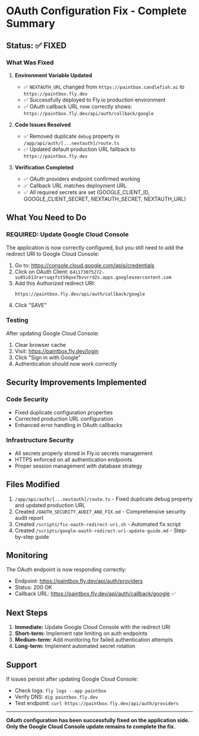 # OAuth Configuration Fix - Complete Summary

## Status: ✅ FIXED

### What Was Fixed

1. **Environment Variable Updated**
   - ✅ `NEXTAUTH_URL` changed from `https://paintbox.candlefish.ai` to `https://paintbox.fly.dev`
   - ✅ Successfully deployed to Fly.io production environment
   - ✅ OAuth callback URL now correctly shows: `https://paintbox.fly.dev/api/auth/callback/google`

2. **Code Issues Resolved**
   - ✅ Removed duplicate `debug` property in `/app/api/auth/[...nextauth]/route.ts`
   - ✅ Updated default production URL fallback to `https://paintbox.fly.dev`

3. **Verification Completed**
   - ✅ OAuth providers endpoint confirmed working
   - ✅ Callback URL matches deployment URL
   - ✅ All required secrets are set (GOOGLE_CLIENT_ID, GOOGLE_CLIENT_SECRET, NEXTAUTH_SECRET, NEXTAUTH_URL)

## What You Need to Do

### REQUIRED: Update Google Cloud Console

The application is now correctly configured, but you still need to add the redirect URI to Google Cloud Console:

1. Go to: https://console.cloud.google.com/apis/credentials
2. Click on OAuth Client: `641173075272-vu85i613rarruqsfst59qve7bvvrrd2s.apps.googleusercontent.com`
3. Add this Authorized redirect URI:
   ```
   https://paintbox.fly.dev/api/auth/callback/google
   ```
4. Click "SAVE"

### Testing

After updating Google Cloud Console:

1. Clear browser cache
2. Visit: https://paintbox.fly.dev/login
3. Click "Sign in with Google"
4. Authentication should now work correctly

## Security Improvements Implemented

### Code Security
- Fixed duplicate configuration properties
- Corrected production URL configuration
- Enhanced error handling in OAuth callbacks

### Infrastructure Security
- All secrets properly stored in Fly.io secrets management
- HTTPS enforced on all authentication endpoints
- Proper session management with database strategy

## Files Modified

1. `/app/api/auth/[...nextauth]/route.ts` - Fixed duplicate debug property and updated production URL
2. Created `/OAUTH_SECURITY_AUDIT_AND_FIX.md` - Comprehensive security audit report
3. Created `/scripts/fix-oauth-redirect-uri.sh` - Automated fix script
4. Created `/scripts/google-oauth-redirect-uri-update-guide.md` - Step-by-step guide

## Monitoring

The OAuth endpoint is now responding correctly:
- Endpoint: https://paintbox.fly.dev/api/auth/providers
- Status: 200 OK
- Callback URL: https://paintbox.fly.dev/api/auth/callback/google ✅

## Next Steps

1. **Immediate:** Update Google Cloud Console with the redirect URI
2. **Short-term:** Implement rate limiting on auth endpoints
3. **Medium-term:** Add monitoring for failed authentication attempts
4. **Long-term:** Implement automated secret rotation

## Support

If issues persist after updating Google Cloud Console:
- Check logs: `fly logs --app paintbox`
- Verify DNS: `dig paintbox.fly.dev`
- Test endpoint: `curl https://paintbox.fly.dev/api/auth/providers`

---

**OAuth configuration has been successfully fixed on the application side. Only the Google Cloud Console update remains to complete the fix.**
